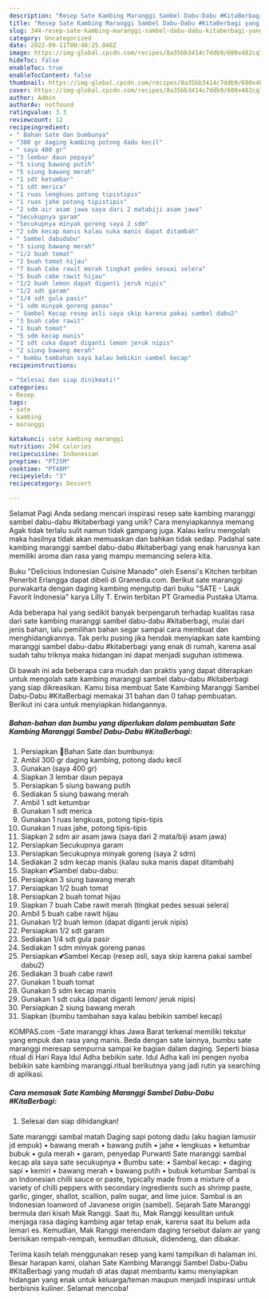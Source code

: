 ```yaml
---
description: "Resep Sate Kambing Maranggi Sambel Dabu-Dabu #KitaBerbagi yang Lezat Sekali, Mantap"
title: "Resep Sate Kambing Maranggi Sambel Dabu-Dabu #KitaBerbagi yang Lezat Sekali, Mantap"
slug: 344-resep-sate-kambing-maranggi-sambel-dabu-dabu-kitaberbagi-yang-lezat-sekali-mantap
category: Uncategorized
date: 2022-09-11T00:48:25.048Z
image: https://img-global.cpcdn.com/recipes/8a35bb3414c7ddb9/680x482cq70/sate-kambing-maranggi-sambel-dabu-dabu-kitaberbagi-foto-resep-utama.jpg
hideToc: false
enableToc: true
enableTocContent: false
thumbnail: https://img-global.cpcdn.com/recipes/8a35bb3414c7ddb9/680x482cq70/sate-kambing-maranggi-sambel-dabu-dabu-kitaberbagi-foto-resep-utama.jpg
cover: https://img-global.cpcdn.com/recipes/8a35bb3414c7ddb9/680x482cq70/sate-kambing-maranggi-sambel-dabu-dabu-kitaberbagi-foto-resep-utama.jpg
author: Admin
authorAv: notfound
ratingvalue: 3.3
reviewcount: 12
recipeingredient:
- " Bahan Sate dan bumbunya"
- "300 gr daging kambing potong dadu kecil"
- " saya 400 gr"
- "3 lembar daun pepaya"
- "5 siung bawang putih"
- "5 siung bawang merah"
- "1 sdt ketumbar"
- "1 sdt merica"
- "1 ruas lengkuas potong tipistipis"
- "1 ruas jahe potong tipistipis"
- "2 sdm air asam jawa saya dari 2 matabiji asam jawa"
- "Secukupnya garam"
- "Secukupnya minyak goreng saya 2 sdm"
- "2 sdm kecap manis kalau suka manis dapat ditambah"
- " Sambel dabudabu"
- "3 siung bawang merah"
- "1/2 buah tomat"
- "2 buah tomat hijau"
- "7 buah Cabe rawit merah tingkat pedes sesuai selera"
- "5 buah cabe rawit hijau"
- "1/2 buah lemon dapat diganti jeruk nipis"
- "1/2 sdt garam"
- "1/4 sdt gula pasir"
- "1 sdm minyak goreng panas"
- " Sambel Kecap resep asli saya skip karena pakai sambel dabu2"
- "3 buah cabe rawit"
- "1 buah tomat"
- "5 sdm kecap manis"
- "1 sdt cuka dapat diganti lemon jeruk nipis"
- "2 siung bawang merah"
- " bumbu tambahan saya kalau bebikin sambel kecap"
recipeinstructions:

- "Selesai dan siap dinikmati!"
categories:
- Resep
tags:
- sate
- kambing
- maranggi

katakunci: sate kambing maranggi 
nutrition: 294 calories
recipecuisine: Indonesian
preptime: "PT25M"
cooktime: "PT48M"
recipeyield: "3"
recipecategory: Dessert

---
```



Selamat Pagi Anda sedang mencari inspirasi resep sate kambing maranggi sambel dabu-dabu #kitaberbagi yang unik? Cara menyiapkannya memang Agak tidak terlalu sulit namun tidak gampang juga. Kalau keliru mengolah maka hasilnya tidak akan memuaskan dan bahkan tidak sedap. Padahal sate kambing maranggi sambel dabu-dabu #kitaberbagi yang enak harusnya kan memiliki aroma dan rasa yang mampu memancing selera kita.


Buku &#34;Delicious Indonesian Cuisine Manado&#34; oleh Esensi&#39;s Kitchen terbitan Penerbit Erlangga dapat dibeli di Gramedia.com. Berikut sate maranggi purwakarta dengan daging kambing mengutip dari buku &#34;SATE - Lauk Favorit Indonesia&#34; karya Lilly T. Erwin terbitan PT Gramedia Pustaka Utama.

Ada beberapa hal yang sedikit banyak berpengaruh terhadap kualitas rasa dari sate kambing maranggi sambel dabu-dabu #kitaberbagi, mulai dari jenis bahan, lalu pemilihan bahan segar sampai cara membuat dan menghidangkannya. Tak perlu pusing jika hendak menyiapkan sate kambing maranggi sambel dabu-dabu #kitaberbagi yang enak di rumah, karena asal sudah tahu triknya maka hidangan ini dapat menjadi suguhan istimewa.


Di bawah ini ada beberapa cara mudah dan praktis yang dapat diterapkan untuk mengolah sate kambing maranggi sambel dabu-dabu #kitaberbagi yang siap dikreasikan. Kamu bisa membuat Sate Kambing Maranggi Sambel Dabu-Dabu #KitaBerbagi memakai 31 bahan dan 0 tahap pembuatan. Berikut ini cara untuk menyiapkan hidangannya.

<!--inarticleads1-->

##### Bahan-bahan dan bumbu yang diperlukan dalam pembuatan Sate Kambing Maranggi Sambel Dabu-Dabu #KitaBerbagi:

1. Persiapkan  🍢Bahan Sate dan bumbunya:
1. Ambil 300 gr daging kambing, potong dadu kecil
1. Gunakan  (saya 400 gr)
1. Siapkan 3 lembar daun pepaya
1. Persiapkan 5 siung bawang putih
1. Sediakan 5 siung bawang merah
1. Ambil 1 sdt ketumbar
1. Gunakan 1 sdt merica
1. Gunakan 1 ruas lengkuas, potong tipis-tipis
1. Gunakan 1 ruas jahe, potong tipis-tipis
1. Siapkan 2 sdm air asam jawa (saya dari 2 mata/biji asam jawa)
1. Persiapkan Secukupnya garam
1. Persiapkan Secukupnya minyak goreng (saya 2 sdm)
1. Sediakan 2 sdm kecap manis (kalau suka manis dapat ditambah)
1. Siapkan  💕Sambel dabu-dabu:
1. Persiapkan 3 siung bawang merah
1. Persiapkan 1/2 buah tomat
1. Persiapkan 2 buah tomat hijau
1. Siapkan 7 buah Cabe rawit merah (tingkat pedes sesuai selera)
1. Ambil 5 buah cabe rawit hijau
1. Gunakan 1/2 buah lemon (dapat diganti jeruk nipis)
1. Persiapkan 1/2 sdt garam
1. Sediakan 1/4 sdt gula pasir
1. Sediakan 1 sdm minyak goreng panas
1. Persiapkan  💕Sambel Kecap (resep asli, saya skip karena pakai sambel dabu2)
1. Sediakan 3 buah cabe rawit
1. Gunakan 1 buah tomat
1. Gunakan 5 sdm kecap manis
1. Gunakan 1 sdt cuka (dapat diganti lemon/ jeruk nipis)
1. Persiapkan 2 siung bawang merah
1. Siapkan  (bumbu tambahan saya kalau bebikin sambel kecap)


KOMPAS.com -Sate maranggi khas Jawa Barat terkenal memiliki tekstur yang empuk dan rasa yang manis. Beda dengan sate lainnya, bumbu sate maranggi meresap sempurna sampai ke bagian dalam daging. Seperti biasa ritual di Hari Raya Idul Adha bebikin sate. Idul Adha kali ini pengen nyoba bebikin sate kambing maranggi.ritual berikutnya yang jadi rutin ya searching di aplikasi. 

<!--inarticleads2-->

##### Cara memasak Sate Kambing Maranggi Sambel Dabu-Dabu #KitaBerbagi:


1. Selesai dan siap dihidangkan!

Sate maranggi sambal matah Daging sapi potong dadu (aku bagian lamusir jd empuk) • bawang merah • bawang putih • jahe • lengkuas • ketumbar bubuk • gula merah • garam, penyedap Purwanti Sate maranggi sambal kecap ala saya sate secukupnya • Bumbu sate: • Sambal kecap: • daging sapi • kemiri • bawang merah • bawang putih • bubuk ketumbar Sambal is an Indonesian chilli sauce or paste, typically made from a mixture of a variety of chilli peppers with secondary ingredients such as shrimp paste, garlic, ginger, shallot, scallion, palm sugar, and lime juice. Sambal is an Indonesian loanword of Javanese origin (sambel). Sejarah Sate Maranggi bermula dari kisah Mak Ranggi. Saat itu, Mak Ranggi kesulitan untuk menjaga rasa daging kambing agar tetap enak, karena saat itu belum ada lemari es. Kemudian, Mak Ranggi merendam daging tersebut dalam air yang berisikan rempah-rempah, kemudian ditusuk, didendeng, dan dibakar. 

Terima kasih telah menggunakan resep yang kami tampilkan di halaman ini. Besar harapan kami, olahan Sate Kambing Maranggi Sambel Dabu-Dabu #KitaBerbagi yang mudah di atas dapat membantu kamu menyiapkan hidangan yang enak untuk keluarga/teman maupun menjadi inspirasi untuk berbisnis kuliner. Selamat mencoba!
